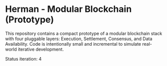 # Herman - Modular Blockchain (Prototype)

This repository contains a compact prototype of a modular blockchain stack with four pluggable layers: Execution, Settlement, Consensus, and Data Availability. Code is intentionally small and incremental to simulate real-world iterative development.


Status iteration: 4
